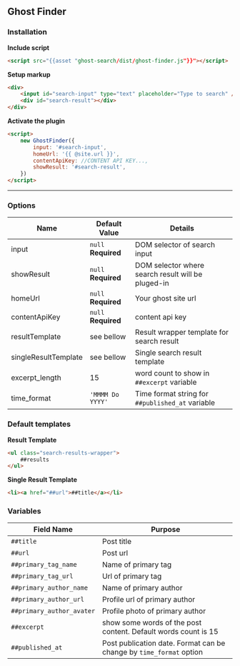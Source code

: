 ## Ghost Finder

### Installation

**Include script**

```html
<script src="{{asset "ghost-search/dist/ghost-finder.js"}}"></script>
```

**Setup markup**

```html
<div>
    <input id="search-input" type="text" placeholder="Type to search" />
    <div id="search-result"></div>
</div>
```

**Activate the plugin**

```html
<script>
    new GhostFinder({
        input: '#search-input',
        homeUrl: '{{ @site.url }}',
        contentApiKey: //CONTENT API KEY...,
        showResult: '#search-result',
    })
</script>
```

---

### Options

| Name                 | Default Value       | Details                                            |
| -------------------- | ------------------- | -------------------------------------------------- |
| input                | `null` **Required** | DOM selector of search input                       |
| showResult           | `null` **Required** | DOM selector where search result will be pluged-in |
| homeUrl              | `null` **Required** | Your ghost site url                                |
| contentApiKey        | `null` **Required** | content api key                                    |
| resultTemplate       | see bellow          | Result wrapper template for search result          |
| singleResultTemplate | see bellow          | Single search result template                      |
| excerpt_length       | 15                  | word count to show in `##excerpt` variable         |
| time_format          | `'MMMM Do YYYY'`    | Time format string for `##published_at` variable   |

### Default templates

**Result Template**

```html
<ul class="search-results-wrapper">
    ##results
</ul>
```

**Single Result Template**

```html
<li><a href="##url">##title</a></li>
```

### Variables

| Field Name                | Purpose                                                             |
| ------------------------- | ------------------------------------------------------------------- |
| `##title`                 | Post title                                                          |
| `##url`                   | Post url                                                            |
| `##primary_tag_name`      | Name of primary tag                                                 |
| `##primary_tag_url`       | Url of primary tag                                                  |
| `##primary_author_name`   | Name of primary author                                              |
| `##primary_author_url`    | Profile url of primary author                                       |
| `##primary_author_avater` | Profile photo of primary author                                     |
| `##excerpt`               | show some words of the post content. Default words count is 15      |
| `##published_at`          | Post publication date. Format can be change by `time_format` option |
